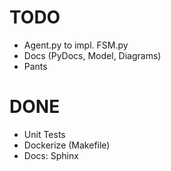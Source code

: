 # TODO

* Agent.py to impl. FSM.py
* Docs (PyDocs, Model, Diagrams)
* Pants

# DONE
* Unit Tests
* Dockerize (Makefile)
* Docs: Sphinx
